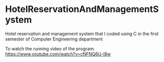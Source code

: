 # HotelReservationAndManagementSystem
Hotel reservation and management system that I coded using C in the first semester of Computer Engineering department

To watch the running video of the program: https://www.youtube.com/watch?v=cNFNQ6U-l8w
